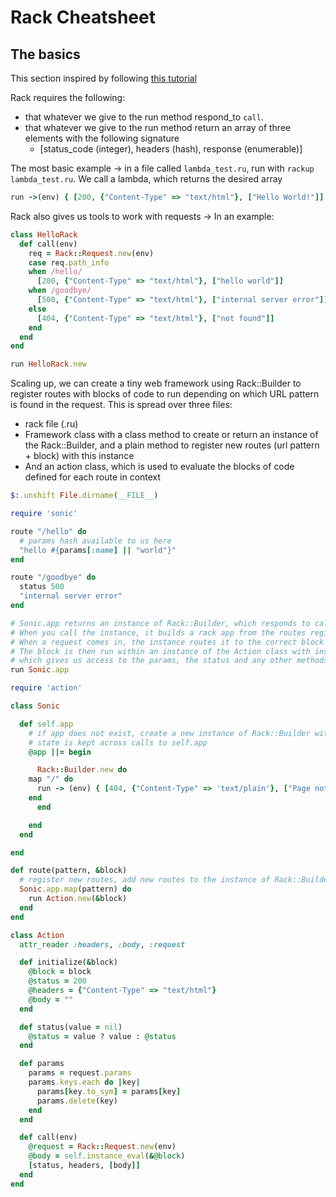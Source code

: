 # Rack Cheatsheet


## The basics 
This section inspired by following [this tutorial](https://gist.github.com/markbates/4240848)


Rack requires the following: 
-	that whatever we give to the run method respond_to `call`. 
-  that whatever we give to the run method return an array of three elements with the following signature
	- [status_code (integer), headers (hash), response (enumerable)] 

The most basic example -> in a file called `lambda_test.ru`, run with `rackup lambda_test.ru`. 
We call a lambda, which returns the desired array

```rb
run ->(env) { [200, {"Content-Type" => "text/html"}, ["Hello World!"]] }
```

Rack also gives us tools to work with requests -> 
In an example:

```rb
class HelloRack
  def call(env)
    req = Rack::Request.new(env)
    case req.path_info
    when /hello/
      [200, {"Content-Type" => "text/html"}, ["hello world"]]
    when /goodbye/
      [500, {"Content-Type" => "text/html"}, ["internal server error"]]
    else
      [404, {"Content-Type" => "text/html"}, ["not found"]]
    end
  end
end

run HelloRack.new
``` 

Scaling up, we can create a tiny web framework using Rack::Builder to register routes with blocks of code to run depending on which URL pattern is found in the request. 
This is spread over three files: 
- rack file (.ru)
- Framework class with a class method to create or return an instance of the Rack::Builder, and a plain method to register new routes (url pattern + block) with this instance
- And an action class, which is used to evaluate the blocks of code defined for each route in context 

```rb
$:.unshift File.dirname(__FILE__)

require 'sonic'

route "/hello" do
  # params hash available to us here
  "hello #{params[:name] || "world"}"
end

route "/goodbye" do
  status 500
  "internal server error"
end

# Sonic.app returns an instance of Rack::Builder, which responds to call(env)
# When you call the instance, it builds a rack app from the routes registered with it
# When a request comes in, the instance routes it to the correct block of code to run
# The block is then run within an instance of the Action class with instance_eval
# which gives us access to the params, the status and any other methods we see fit 
run Sonic.app
```

```rb
require 'action'

class Sonic

  def self.app
    # if app does not exist, create a new instance of Rack::Builder with a default 404 route
    # state is kept across calls to self.app
    @app ||= begin

      Rack::Builder.new do
	map "/" do
	  run -> (env) { [404, {"Content-Type" => 'text/plain'}, ["Page not found!"]] }
	end
      end

    end
  end

end

def route(pattern, &block)
  # register new routes, add new routes to the instance of Rack::Builder returned by Sonic.app
  Sonic.app.map(pattern) do
    run Action.new(&block)
  end
end
```
```rb
class Action
  attr_reader :headers, :body, :request

  def initialize(&block)
    @block = block
    @status = 200
    @headers = {"Content-Type" => "text/html"}
    @body = ""
  end

  def status(value = nil)
    @status = value ? value : @status
  end

  def params
    params = request.params
    params.keys.each do |key|
      params[key.to_sym] = params[key]
      params.delete(key)
    end
  end

  def call(env)
    @request = Rack::Request.new(env)
    @body = self.instance_eval(&@block)
    [status, headers, [body]]
  end
end
```



